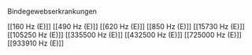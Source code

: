 Bindegewebserkrankungen

[[160 Hz (E)]]
[[490 Hz (E)]]
[[620 Hz (E)]]
[[850 Hz (E)]]
[[15730 Hz (E)]]
[[105250 Hz (E)]]
[[335500 Hz (E)]]
[[432500 Hz (E)]]
[[725000 Hz (E)]]
[[933910 Hz (E)]]
